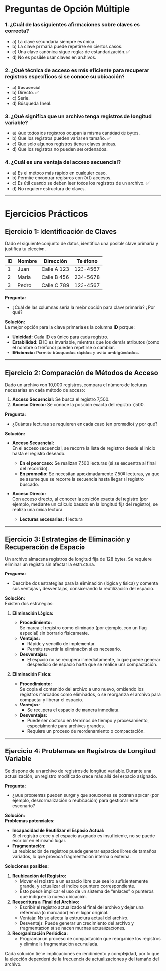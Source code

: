 
# Preguntas de Opción Múltiple

### 1. ¿Cuál de las siguientes afirmaciones sobre claves es correcta?
- a) La clave secundaria siempre es única.  
- b) La clave primaria puede repetirse en ciertos casos.  
- c) Una clave canónica sigue reglas de estandarización. ✅  
- d) No es posible usar claves en archivos.

### 2. ¿Qué técnica de acceso es más eficiente para recuperar registros específicos si se conoce su ubicación?
- a) Secuencial.  
- b) Directo. ✅  
- c) Serie.  
- d) Búsqueda lineal.

### 3. ¿Qué significa que un archivo tenga registros de longitud variable?
- a) Que todos los registros ocupan la misma cantidad de bytes.  
- b) Que los registros pueden variar en tamaño. ✅  
- c) Que solo algunos registros tienen claves únicas.  
- d) Que los registros no pueden ser ordenados.

### 4. ¿Cuál es una ventaja del acceso secuencial?
- a) Es el método más rápido en cualquier caso.  
- b) Permite encontrar registros con O(1) accesos.  
- c) Es útil cuando se deben leer todos los registros de un archivo. ✅  
- d) No requiere estructura de claves.

---

# Ejercicios Prácticos

## Ejercicio 1: Identificación de Claves
Dado el siguiente conjunto de datos, identifica una posible clave primaria y justifica tu elección.

| ID | Nombre | Dirección    | Teléfono  |
|----|--------|--------------|-----------|
| 1  | Juan   | Calle A 123  | 123-4567  |
| 2  | María  | Calle B 456  | 234-5678  |
| 3  | Pedro  | Calle C 789  | 123-4567  |

**Pregunta:**  
- ¿Cuál de las columnas sería la mejor opción para clave primaria? ¿Por qué?

**Solución:**  
La mejor opción para la clave primaria es la columna **ID** porque:
- **Unicidad:** Cada ID es único para cada registro.
- **Estabilidad:** El ID es invariable, mientras que los demás atributos (como el nombre o teléfono) pueden repetirse o cambiar.
- **Eficiencia:** Permite búsquedas rápidas y evita ambigüedades.

---

## Ejercicio 2: Comparación de Métodos de Acceso
Dado un archivo con 10,000 registros, compara el número de lecturas necesarias en cada método de acceso:

1. **Acceso Secuencial:** Se busca el registro 7,500.  
2. **Acceso Directo:** Se conoce la posición exacta del registro 7,500.

**Pregunta:**  
- ¿Cuántas lecturas se requieren en cada caso (en promedio) y por qué?

**Solución:**
- **Acceso Secuencial:**  
  En el acceso secuencial, se recorre la lista de registros desde el inicio hasta el registro deseado.  
  - **En el peor caso:** Se realizan 7,500 lecturas (si se encuentra al final del recorrido).  
  - **En promedio:** Se necesitan aproximadamente 7,500 lecturas, ya que se asume que se recorre la secuencia hasta llegar al registro buscado.

- **Acceso Directo:**  
  Con acceso directo, al conocer la posición exacta del registro (por ejemplo, mediante un cálculo basado en la longitud fija del registro), se realiza una única lectura.  
  - **Lecturas necesarias:** **1** lectura.


---

## Ejercicio 3: Estrategias de Eliminación y Recuperación de Espacio
Un archivo almacena registros de longitud fija de 128 bytes. Se requiere eliminar un registro sin afectar la estructura.

**Pregunta:**  
- Describe dos estrategias para la eliminación (lógica y física) y comenta sus ventajas y desventajas, considerando la reutilización del espacio.

**Solución:**  
Existen dos estrategias:

1. **Eliminación Lógica:**  
   - **Procedimiento:**  
     Se marca el registro como eliminado (por ejemplo, con un flag especial) sin borrarlo físicamente.
   - **Ventajas:**  
     - Rápido y sencillo de implementar.
     - Permite revertir la eliminación si es necesario.
   - **Desventajas:**  
     - El espacio no se recupera inmediatamente, lo que puede generar desperdicio de espacio hasta que se realice una compactación.

2. **Eliminación Física:**  
   - **Procedimiento:**  
     Se copia el contenido del archivo a uno nuevo, omitiendo los registros marcados como eliminados, o se reorganiza el archivo para compactar y liberar el espacio.
   - **Ventajas:**  
     - Se recupera el espacio de manera inmediata.
   - **Desventajas:**  
     - Puede ser costoso en términos de tiempo y procesamiento, especialmente para archivos grandes.
     - Requiere un proceso de reordenamiento o compactación.

---

## Ejercicio 4: Problemas en Registros de Longitud Variable
Se dispone de un archivo de registros de longitud variable. Durante una actualización, un registro modificado crece más allá del espacio asignado.

**Pregunta:**  
- ¿Qué problemas pueden surgir y qué soluciones se podrían aplicar (por ejemplo, desnormalización o reubicación) para gestionar este escenario?

**Solución:**  
**Problemas potenciales:**
- **Incapacidad de Reutilizar el Espacio Actual:**  
  Si el registro crece y el espacio asignado es insuficiente, no se puede escribir en el mismo lugar.
- **Fragmentación:**  
  La reubicación de registros puede generar espacios libres de tamaños variados, lo que provoca fragmentación interna o externa.

**Soluciones posibles:**
1. **Reubicación del Registro:**  
   - Mover el registro a un espacio libre que sea lo suficientemente grande, y actualizar el índice o puntero correspondiente.
   - Esto puede implicar el uso de un sistema de “enlaces” o punteros que indiquen la nueva ubicación.
2. **Reescritura al Final del Archivo:**  
   - Escribir el registro actualizado al final del archivo y dejar una referencia (o marcador) en el lugar original.
   - Ventaja: No se afecta la estructura actual del archivo.  
   - Desventaja: Puede generar un crecimiento del archivo y fragmentación si se hacen muchas actualizaciones.
3. **Reorganización Periódica:**  
   - Programar un proceso de compactación que reorganice los registros y elimine la fragmentación acumulada.

Cada solución tiene implicaciones en rendimiento y complejidad, por lo que la elección dependerá de la frecuencia de actualizaciones y del tamaño del archivo.